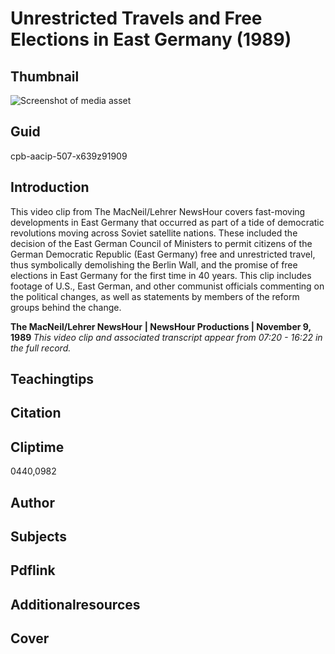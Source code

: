 # Unrestricted Travels and Free Elections in East Germany (1989)

## Thumbnail

![Screenshot of media asset](https://s3.amazonaws.com/americanarchive.org/primary_source_sets/09-507-x639z91909.jpg "Screenshot media asset")

## Guid
cpb-aacip-507-x639z91909

## Introduction

This video clip from The MacNeil/Lehrer NewsHour covers fast-moving developments in East Germany that occurred as part of a tide of democratic revolutions moving across Soviet satellite nations. These included the decision of the East German Council of Ministers to permit citizens of the German Democratic Republic (East Germany) free and unrestricted travel, thus symbolically demolishing the Berlin Wall, and the promise of free elections in East Germany for the first time in 40 years. This clip includes footage of U.S., East German, and other communist officials commenting on the political changes, as well as statements by members of the reform groups behind the change. 

<b>The MacNeil/Lehrer NewsHour</b>
<b>| NewsHour Productions | November 9, 1989 </b>
<i>This video clip and associated transcript appear from 07:20 - 16:22 in the full record.</i>

## Teachingtips

## Citation

## Cliptime

0440,0982

## Author
## Subjects
## Pdflink
## Additionalresources
## Cover
